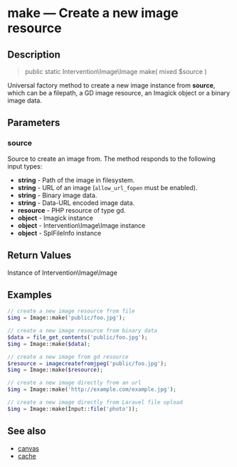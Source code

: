 # make — Create a new image resource

## Description

> public static Intervention\Image\Image make( mixed $source )

Universal factory method to create a new image instance from **source**, which can be a filepath, a GD image resource, an Imagick object or a binary image data.

## Parameters

### source

Source to create an image from. The method responds to the following input types:

- **string** - Path of the image in filesystem.
- **string** - URL of an image (```allow_url_fopen``` must be enabled).
- **string** - Binary image data.
- **string** - Data-URL encoded image data.
- **resource** - PHP resource of type gd.
- **object** - Imagick instance
- **object** - Intervention\Image\Image instance
- **object** - SplFileInfo instance

## Return Values
Instance of Intervention\Image\Image

## Examples

```php
// create a new image resource from file
$img = Image::make('public/foo.jpg');

// create a new image resource from binary data
$data = file_get_contents('public/foo.jpg');
$img = Image::make($data);

// create a new image from gd resource
$resource = imagecreatefromjpeg('public/foo.jpg');
$img = Image::make($resource);

// create a new image directly from an url
$img = Image::make('http://example.com/example.jpg');

// create a new image directly from Laravel file upload
$img = Image::make(Input::file('photo'));
```

## See also

- [canvas](/api/canvas)
- [cache](/api/cache)

